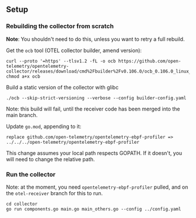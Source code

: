 ## Setup

### Rebuilding the collector from scratch

**Note**: You shouldn't need to do this, unless you want to retry a full rebuild.

Get the `ocb` tool (OTEL collector builder, amend version):
```
curl --proto '=https' --tlsv1.2 -fL -o ocb https://github.com/open-telemetry/opentelemetry-collector/releases/download/cmd%2Fbuilder%2Fv0.106.0/ocb_0.106.0_linux_amd64
chmod a+x ocb
```

Build a static version of the collector with glibc
```
./ocb --skip-strict-versioning --verbose --config builder-config.yaml
```

Note: this build will fail, until the receiver code has been merged into the
main branch.

Update `go.mod`, appending to it:

```
replace github.com/open-telemetry/opentelemetry-ebpf-profiler => ../../../open-telemetry/opentelemetry-ebpf-profiler
```

This change assumes your local path respects GOPATH. If it doesn't, you will
need to change the relative path.

### Run the collector

Note: at the moment, you need `opentelemetry-ebpf-profiler` pulled, and on the
`otel-receiver` branch for this to run.

```
cd collector
go run components.go main.go main_others.go --config ../config.yaml
```
